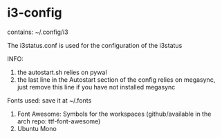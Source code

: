 # i3-config

contains: ~/.config/i3

The i3status.conf is used for the configuration of the i3status

INFO:
  1. the autostart.sh relies on pywal 
  2. the last line in the Autostart section of the config relies on megasync, just remove this line if you have not installed megasync

Fonts used: save it at ~/.fonts
  1. Font Awesome: Symbols for the workspaces (github/available in the arch repo: ttf-font-awesome)
  2. Ubuntu Mono
